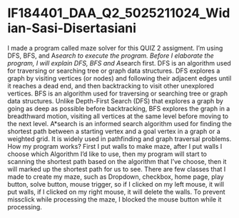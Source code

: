 # IF184401_DAA_Q2_5025211024_Widian-Sasi-Disertasiani
I made a program called maze solver for this QUIZ 2 assigment. I’m using DFS, BFS, and A*search to execute the program. Before I elaborate the program, I will explain DFS, BFS and A*search first. DFS is an algorithm used for traversing or searching tree or graph data structures. DFS explores a graph by visiting vertices (or nodes) and following their adjacent edges until it reaches a dead end, and then backtracking to visit other unexplored vertices. BFS is an algorithm used for traversing or searching tree or graph data structures. Unlike Depth-First Search (DFS) that explores a graph by going as deep as possible before backtracking, BFS explores the graph in a breadthward motion, visiting all vertices at the same level before moving to the next level. A*search is an informed search algorithm used for finding the shortest path between a starting vertex and a goal vertex in a graph or a weighted grid. It is widely used in pathfinding and graph traversal problems.
How my program works? First I put walls to make maze, after I put walls I choose which Algorithm I’d like to use, then my program will start to scanning the shortest path based on the algorithm that I’ve choose, then it will marked up the shortest path for us to see. 
There are few classes that I made to create my maze, such as Dropdown, checkbox, home page, play button, solve button, mouse trigger, so if I clicked on my left mouse, it will put walls, if I clicked on my right mouse, it will delete the walls. To prevent missclick while processing the maze, I blocked the mouse button while it processing. 

